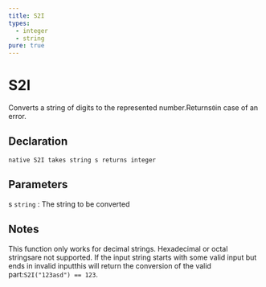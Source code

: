 ```yaml
---
title: S2I
types:
  - integer
  - string
pure: true
---
```


# S2I
Converts a string of digits to the represented number.Returns`0`in case of an error.

## Declaration

```jass
native S2I takes string s returns integer
```

## Parameters
s `string`
: The string to be converted

## Notes 
This function only works for decimal strings. Hexadecimal or octal stringsare not supported.
If the input string starts with some valid input but ends in invalid inputthis will return the conversion of the valid part:`S2I("123asd") == 123`.
